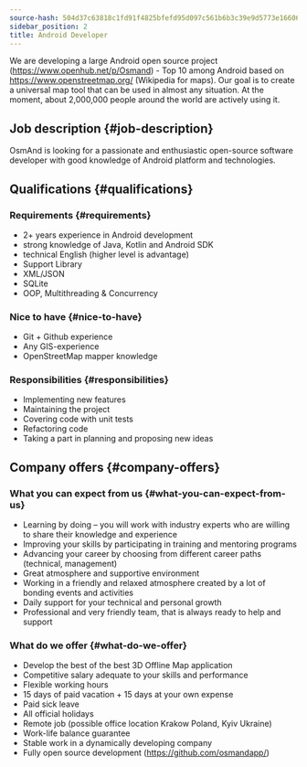 ```yaml
---
source-hash: 504d37c63818c1fd91f4825bfefd95d097c561b6b3c39e9d5773e16606a55a9f
sidebar_position: 2
title: Android Developer
---
```


We are developing a large Android open source project (https://www.openhub.net/p/Osmand) - Top 10 among Android based on https://www.openstreetmap.org/ (Wikipedia for maps). Our goal is to create a universal map tool that can be used in almost any situation. At the moment, about 2,000,000 people around the world are actively using it.

## Job description {#job-description}
OsmAnd is looking for a passionate and enthusiastic open-source software developer with good knowledge of Android platform and technologies.

## Qualifications {#qualifications}

### Requirements {#requirements}
- 2+ years experience in Android development
- strong knowledge of Java, Kotlin and Android SDK
- technical English (higher level is advantage)
- Support Library
- XML/JSON
- SQLite
- OOP, Multithreading & Concurrency

### Nice to have {#nice-to-have}
- Git + Github experience
- Any GIS-experience
- OpenStreetMap mapper knowledge

### Responsibilities {#responsibilities}
- Implementing new features
- Maintaining the project
- Covering code with unit tests
- Refactoring code
- Taking a part in planning and proposing new ideas

## Company offers {#company-offers}

### What you can expect from us {#what-you-can-expect-from-us}
- Learning by doing – you will work with industry experts who are willing to share their knowledge and experience
- Improving your skills by participating in training and mentoring programs
- Advancing your career by choosing from different career paths (technical, management)
- Great atmosphere and supportive environment
- Working in a friendly and relaxed atmosphere created by a lot of bonding events and activities
- Daily support for your technical and personal growth
- Professional and very friendly team, that is always ready to help and support

### What do we offer {#what-do-we-offer}
- Develop the best of the best 3D Offline Map application
- Competitive salary adequate to your skills and performance
- Flexible working hours
- 15 days of paid vacation + 15 days at your own expense
- Paid sick leave
- All official holidays
- Remote job (possible office location Krakow Poland, Kyiv Ukraine)
- Work-life balance guarantee
- Stable work in a dynamically developing company
- Fully open source development (https://github.com/osmandapp/)